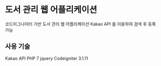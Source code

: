 도서 관리 웹 어플리케이션
=============

코드이그나이터 기반 도서 관리 웹 어플리케이션
Kakao API 를 이용하여 검색 후 등록가능


사용 기술
-------------

Kakao API
PHP 7
jquery
Codeigniter 3.1.11
